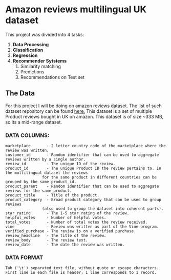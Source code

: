 # Amazon reviews multilingual UK dataset


This project was divided into 4 tasks:
1. __Data Processing__ 
2. __Classification__ 
3. __Regression__ 
4. __Recommender Sytstems__
    1. Similarity matching
    2. Predictions
    3. Recommendations on Test set
    
## The Data

For this project I will be doing on amazon reviews dataset. The list of such dataset repository can be found [here.](https://s3.amazonaws.com/amazon-reviews-pds/readme.html)
This dataset is a set of multiple Product reviews bought in UK on amazon. This dataset is of size ~333 MB, so its a mid-range dataset.

### DATA COLUMNS:
    marketplace       - 2 letter country code of the marketplace where the review was written.
    customer_id       - Random identifier that can be used to aggregate reviews written by a single author.
    review_id         - The unique ID of the review.
    product_id        - The unique Product ID the review pertains to. In the multilingual dataset the reviews
                    for the same product in different countries can be grouped by the same product_id.
    product_parent    - Random identifier that can be used to aggregate reviews for the same product.
    product_title     - Title of the product.
    product_category  - Broad product category that can be used to group reviews 
                    (also used to group the dataset into coherent parts).
    star_rating       - The 1-5 star rating of the review.
    helpful_votes     - Number of helpful votes.
    total_votes       - Number of total votes the review received.
    vine              - Review was written as part of the Vine program.
    verified_purchase - The review is on a verified purchase.
    review_headline   - The title of the review.
    review_body       - The review text.
    review_date       - The date the review was written.

### DATA FORMAT
    Tab ('\t') separated text file, without quote or escape characters.
    First line in each file is header; 1 line corresponds to 1 record.
